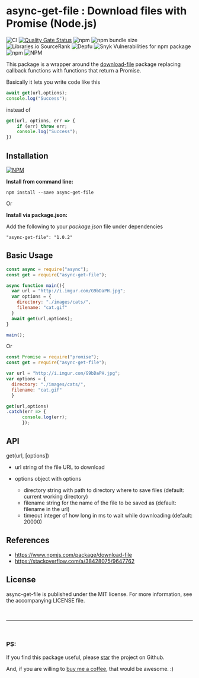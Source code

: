 # async-get-file : Download files with Promise (Node.js)

![CI](https://github.com/arghyadeep-k/async-get-file/workflows/CI/badge.svg?branch=master)
[![Quality Gate Status](https://sonarcloud.io/api/project_badges/measure?project=arghyadeep-k_async-get-file&metric=alert_status)](https://sonarcloud.io/dashboard?id=arghyadeep-k_async-get-file)
![npm](https://img.shields.io/npm/v/async-get-file) 
![npm bundle size](https://img.shields.io/bundlephobia/min/async-get-file)
![Libraries.io SourceRank](https://img.shields.io/librariesio/sourcerank/npm/async-get-file)
![Depfu](https://img.shields.io/depfu/arghyadeep-k/async-get-file)
![Snyk Vulnerabilities for npm package](https://img.shields.io/snyk/vulnerabilities/npm/async-get-file)
![npm](https://img.shields.io/npm/dt/async-get-file) 
![NPM](https://img.shields.io/npm/l/async-get-file?color=blue)

This package is a wrapper around the [download-file](https://www.npmjs.com/package/download-file) package replacing callback functions with functions that return a Promise.

Basically it lets you write code like this
```javascript
await get(url,options);
console.log("Success");
```
instead of
```javascript
get(url, options, err => {
    if (err) throw err;
    console.log("Success");
}) 
```

## Installation

[![NPM](https://nodei.co/npm/async-get-file.png)](https://nodei.co/npm/async-get-file/)

**Install from command line:**

`npm install --save async-get-file`

Or

**Install via package.json:**

Add the following to your *package.json* file under dependencies

`"async-get-file": "1.0.2"`

## Basic Usage

```javascript
const async = require("async");
const get = require("async-get-file");

async function main(){
  var url = "http://i.imgur.com/G9bDaPH.jpg";
  var options = {
    directory: "./images/cats/",
    filename: "cat.gif"
  }
  await get(url,options);
}

main();
```

Or

```javascript
const Promise = require("promise");
const get = require("async-get-file");

var url = "http://i.imgur.com/G9bDaPH.jpg";
var options = {
  directory: "./images/cats/",
  filename: "cat.gif"
  }

get(url,options)
.catch(err => {
      console.log(err);
      });
```

## API

get(url, [options])

- url string of the file URL to download

- options object with options

  - directory string with path to directory where to save files (default: current working directory)
  - filename string for the name of the file to be saved as (default: filename in the url)
  - timeout integer of how long in ms to wait while downloading (default: 20000)



## References
- <https://www.npmjs.com/package/download-file>
- <https://stackoverflow.com/a/38428075/9647762>

## License

async-get-file is published under the MIT license. For more information, see the accompanying LICENSE file.


<br>

---
<br>

### PS: 
If you find this package useful, please [star](https://github.com/arghyadeep-k/google-sheets-logger) the project on Github. 

And, if you are willing to [buy me a coffee](https://ko-fi.com/arghyadeep), that would be awesome. :)
